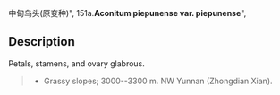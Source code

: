 中甸乌头(原变种)",
151a.**Aconitum piepunense var. piepunense**",

## Description
Petals, stamens, and ovary glabrous.

> * Grassy slopes; 3000--3300 m. NW Yunnan (Zhongdian Xian).
